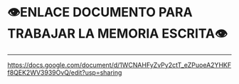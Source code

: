 # 👁️ENLACE DOCUMENTO PARA TRABAJAR LA MEMORIA ESCRITA👁️
<span style="font-size: 24px;"></span>
_____________________________

https://docs.google.com/document/d/1WCNAHFyZvPy2ctT_eZPuoeA2YHKFf8QEK2WV3939OvQ/edit?usp=sharing
